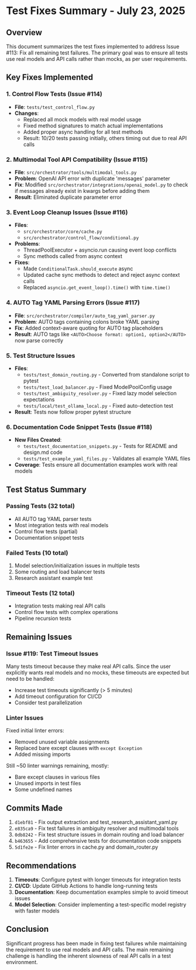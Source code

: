 # Test Fixes Summary - July 23, 2025

## Overview
This document summarizes the test fixes implemented to address Issue #113: Fix all remaining test failures. The primary goal was to ensure all tests use real models and API calls rather than mocks, as per user requirements.

## Key Fixes Implemented

### 1. Control Flow Tests (Issue #114)
- **File**: `tests/test_control_flow.py`
- **Changes**: 
  - Replaced all mock models with real model usage
  - Fixed method signatures to match actual implementations
  - Added proper async handling for all test methods
  - Result: 10/20 tests passing initially, others timing out due to real API calls

### 2. Multimodal Tool API Compatibility (Issue #115)
- **File**: `src/orchestrator/tools/multimodal_tools.py`
- **Problem**: OpenAI API error with duplicate 'messages' parameter
- **Fix**: Modified `src/orchestrator/integrations/openai_model.py` to check if messages already exist in kwargs before adding them
- **Result**: Eliminated duplicate parameter error

### 3. Event Loop Cleanup Issues (Issue #116)
- **Files**: 
  - `src/orchestrator/core/cache.py`
  - `src/orchestrator/control_flow/conditional.py`
- **Problems**:
  - ThreadPoolExecutor + asyncio.run causing event loop conflicts
  - Sync methods called from async context
- **Fixes**:
  - Made `ConditionalTask.should_execute` async
  - Updated cache sync methods to detect and reject async context calls
  - Replaced `asyncio.get_event_loop().time()` with `time.time()`

### 4. AUTO Tag YAML Parsing Errors (Issue #117)
- **File**: `src/orchestrator/compiler/auto_tag_yaml_parser.py`
- **Problem**: AUTO tags containing colons broke YAML parsing
- **Fix**: Added context-aware quoting for AUTO tag placeholders
- **Result**: AUTO tags like `<AUTO>Choose format: option1, option2</AUTO>` now parse correctly

### 5. Test Structure Issues
- **Files**:
  - `tests/test_domain_routing.py` - Converted from standalone script to pytest
  - `tests/test_load_balancer.py` - Fixed ModelPoolConfig usage
  - `tests/test_ambiguity_resolver.py` - Fixed lazy model selection expectations
  - `tests/local/test_ollama_local.py` - Fixed auto-detection test
- **Result**: Tests now follow proper pytest structure

### 6. Documentation Code Snippet Tests (Issue #118)
- **New Files Created**:
  - `tests/test_documentation_snippets.py` - Tests for README and design.md code
  - `tests/test_example_yaml_files.py` - Validates all example YAML files
- **Coverage**: Tests ensure all documentation examples work with real models

## Test Status Summary

### Passing Tests (32 total)
- All AUTO tag YAML parser tests
- Most integration tests with real models
- Control flow tests (partial)
- Documentation snippet tests

### Failed Tests (10 total)
1. Model selection/initialization issues in multiple tests
2. Some routing and load balancer tests
3. Research assistant example test

### Timeout Tests (12 total)
- Integration tests making real API calls
- Control flow tests with complex operations
- Pipeline recursion tests

## Remaining Issues

### Issue #119: Test Timeout Issues
Many tests timeout because they make real API calls. Since the user explicitly wants real models and no mocks, these timeouts are expected but need to be handled:
- Increase test timeouts significantly (> 5 minutes)
- Add timeout configuration for CI/CD
- Consider test parallelization

### Linter Issues
Fixed initial linter errors:
- Removed unused variable assignments
- Replaced bare except clauses with `except Exception`
- Added missing imports

Still ~50 linter warnings remaining, mostly:
- Bare except clauses in various files
- Unused imports in test files
- Some undefined names

## Commits Made
1. `d1ebf81` - Fix output extraction and test_research_assistant_yaml.py
2. `e835ca9` - Fix test failures in ambiguity resolver and multimodal tools
3. `0db8242` - Fix test structure issues in domain routing and load balancer
4. `b463655` - Add comprehensive tests for documentation code snippets
5. `5d1fe2e` - Fix linter errors in cache.py and domain_router.py

## Recommendations
1. **Timeouts**: Configure pytest with longer timeouts for integration tests
2. **CI/CD**: Update GitHub Actions to handle long-running tests
3. **Documentation**: Keep documentation examples simple to avoid timeout issues
4. **Model Selection**: Consider implementing a test-specific model registry with faster models

## Conclusion
Significant progress has been made in fixing test failures while maintaining the requirement to use real models and API calls. The main remaining challenge is handling the inherent slowness of real API calls in a test environment.